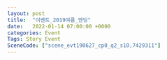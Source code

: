 ```yaml
---
layout: post
title:  "이벤트_2019여름_엔딩"
date:   2022-01-14 07:00:00 +0000
categories: Event
Tags: Story Event
SceneCode: ["scene_evt190627_cp0_q2_s10,7429311"]
---
```


